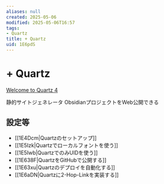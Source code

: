 ```yaml
---
aliases: null
created: 2025-05-06
modified: 2025-05-06T16:57
tags:
- Quartz
title: + Quartz
uid: 1E6pdS
---
```


# + Quartz

[Welcome to Quartz 4](https://quartz.jzhao.xyz/)

静的サイトジェネレータ
ObsidianプロジェクトをWeb公開できる

## 設定等

- [[1E4Dcm|Quartzのセットアップ]]
- [[1E5Izk|Quartzでローカルフォントを使う]]
- [[1E5Iwb|QuartzでのみUIDを使う]]
- [[1E638F|QuartzをGitHubで公開する]]
- [[1E63xu|Quartzのデプロイを自動化する]]
- [[1E6aDN|Quartzに2-Hop-Linkを実装する]]